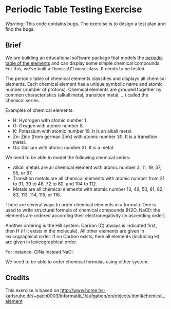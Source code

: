 # Periodic Table Testing Exercise

*Warning:* This code contains bugs. The exercise is to design a test plan and find the bugs.

## Brief

We are building an educational software package that models the [periodic table of the elements](https://en.wikipedia.org/wiki/Periodic_table) and can display some simple chemical compounds. For this, we've built a `ChemicalElement` class. It needs to be tested.

The periodic table of chemical elements classifies and displays all chemical elements.
Each chemical element has a unique symbolic name and atomic number (number of protons).
Chemical elements are grouped together by common characteristics (alkali metal, transition metal, ...) called the chemical series.

Examples of chemical elements:
- H: Hydrogen with atomic number 1.
- O: Oxygen with atomic number 8.
- K: Potassium with atomic number 19. It is an alkali metal.
- Zn: Zinc (from german Zink) with atomic number 30. It is a transition metal.
- Ga: Gallium with atomic number 31. It is a metal.

We need to be able to model the following chemical series:

- Alkali metals are all chemical element with atomic number 3, 11, 19, 37, 55, or 87.
- Transition metals are all chemical elements with atomic number from 21 to 31, 39 to 48, 72 to 80, and 104 to 112.
- Metals are all chemical elements with atomic number 13, 49, 50, 81, 82, 83, 113, 114, 115, or 116.

There are several ways to order chemical elements in a formula. One is used to write structural formula of chemical compounds (H2O, NaCl): the elements are ordered according their electronegativity (in ascending order).

Another ordering is the Hill system: Carbon (C) always is indicated first, then H (if it exists in the molecule). All other elements are given in lexicographical order.
If no Carbon exists, then all elements (including H) are given in lexicographical order.

For instance: ClNa instead NaCl.

We need to be able to order chemical formulas using either system.

## Credits

This exercise is based on http://www.home.hs-karlsruhe.de/~pach0003/informatik_1/aufgaben/en/objects.html#chemical_element